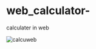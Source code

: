 # web_calculator-
calculater in web

![calcuweb](https://user-images.githubusercontent.com/44813859/49428913-38e9c180-f7cd-11e8-8fa3-533c2206b953.JPG)
